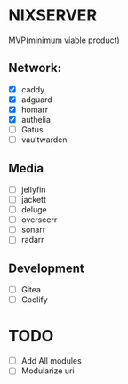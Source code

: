 # NIXSERVER
MVP(minimum viable product)
## Network:
  - [x] caddy
  - [x] adguard
  - [x] homarr
  - [x] authelia
  - [ ] Gatus
  - [ ] vaultwarden
## Media
  - [ ] jellyfin
  - [ ] jackett
  - [ ] deluge
  - [ ] overseerr
  - [ ] sonarr
  - [ ] radarr
## Development
  - [ ] Gitea
  - [ ] Coolify
# TODO
- [ ] Add All modules
- [ ] Modularize uri
